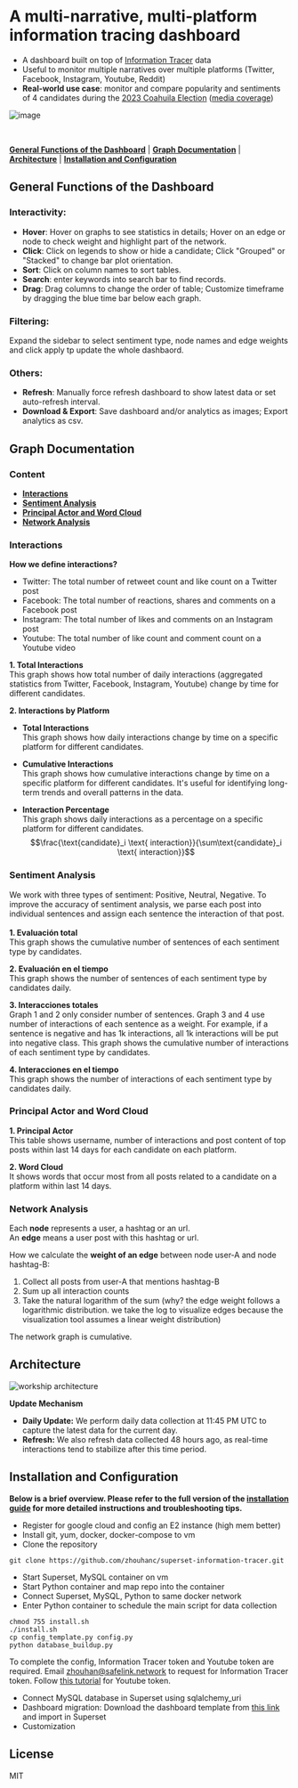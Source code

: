 A multi-narrative, multi-platform information tracing dashboard
=========

- A dashboard built on top of [Information Tracer](https://informationtracer.com/) data 
- Useful to monitor multiple narratives over multiple platforms (Twitter, Facebook, Instagram, Youtube, Reddit)
- **Real-world use case**: monitor and compare popularity and sentiments of 4 candidates during the [2023 Coahuila Election](https://mexico.informationtracer.com/superset/dashboard/12/) ([media coverage](https://conecta.tec.mx/es/noticias/nacional/educacion/docentes-de-tec-y-nyu-crean-plataforma-que-analiza-redes-en-elecciones))

![image](https://github.com/zhouhanc/superset-information-tracer/assets/71556325/6130b4e5-1f0f-4cc6-afaa-ef356dff162f)


<br>

[**General Functions of the Dashboard**](#general-functions-of-the-dashboard) |
[**Graph Documentation**](#graph-documentation) | 
[**Architecture**](#architecture) |
[**Installation and Configuration**](#installation-and-configuration) 

## General Functions of the Dashboard
### Interactivity:
- **Hover**: Hover on graphs to see statistics in details; Hover on an edge or node to check weight and highlight part of the network.
- **Click**: Click on legends to show or hide a candidate; Click "Grouped" or "Stacked" to change bar plot orientation.
- **Sort**: Click on column names to sort tables.
- **Search**: enter keywords into search bar to find records.
- **Drag**: Drag columns to change the order of table; Customize timeframe by dragging the blue time bar below each graph.

### Filtering:
Expand the sidebar to select sentiment type, node names and edge weights and click apply tp update the whole dashbaord.

### Others:
- **Refresh**: Manually force refresh dashboard to show latest data or set auto-refresh interval.
- **Download & Export**: Save dashboard and/or analytics as images; Export analytics as csv. 


## Graph Documentation

### Content 
- [**Interactions**](#interactions)
- [**Sentiment Analysis**](#sentiment-analysis)
- [**Principal Actor and Word Cloud**](#principal-actor-and-word-cloud)
- [**Network Analysis**](#network-analysis)


### Interactions

**How we define interactions?**<br>
- Twitter: The total number of retweet count and like count on a Twitter post
- Facebook: The total number of reactions, shares and comments on a Facebook post
- Instagram: The total number of likes and comments on an Instagram post
- Youtube: The total number of like count and comment count on a Youtube video

**1. Total Interactions**<br>
This graph shows how total number of daily interactions (aggregated statistics from Twitter, Facebook, Instagram, Youtube) change by time for different candidates.
 
**2. Interactions by Platform**<br>
  - **Total Interactions** <br>
This graph shows how daily interactions change by time on a specific platform for different candidates.

  - **Cumulative Interactions**<br>
This graph shows how cumulative interactions change by time on a specific platform for different candidates. It's useful for identifying long-term trends and overall patterns in the data.

  - **Interaction Percentage**<br>
This graph shows daily interactions as a percentage on a specific platform for different candidates. <br>
$$\frac{\text{candidate}_i \text{ interaction}}{\sum\text{candidate}_i \text{ interaction}}$$




### Sentiment Analysis
We work with three types of sentiment: Positive, Neutral, Negative. To improve the accuracy of sentiment analysis, we parse each post into individual sentences and assign each sentence the interaction of that post.<br>
<br>
**1. Evaluación total**<br>
This graph shows the cumulative number of sentences of each sentiment type by candidates. 

**2. Evaluación en el tiempo**<br>
This graph shows the number of sentences of each sentiment type by candidates daily.

**3. Interacciones totales**<br>
Graph 1 and 2 only consider number of sentences. Graph 3 and 4 use number of interactions of each sentence as a weight. For example, if a sentence is negative and has 1k interactions, all 1k interactions will be put into negative class. This graph shows the cumulative number of interactions of each sentiment type by candidates. 

**4. Interacciones en el tiempo**<br>
This graph shows the number of interactions of each sentiment type by candidates daily.


### Principal Actor and Word Cloud
**1. Principal Actor**<br>
This table shows username, number of interactions and post content of top posts within last 14 days for each candidate on each platform.

**2. Word Cloud**<br>
It shows words that occur most from all posts related to a candidate on a platform within last 14 days.

### Network Analysis
Each **node** represents a user, a hashtag or an url.<br>
An **edge** means a user post with this hashtag or url.<br>

How we calculate the **weight of an edge** between node user-A and node hashtag-B:<br>
1. Collect all posts from user-A that mentions hashtag-B
2. Sum up all interaction counts 
3. Take the natural logarithm of the sum (why? the edge weight follows a logarithmic distribution. we take the log to visualize edges because the visualization tool assumes a linear weight distribution)

The network graph is cumulative.

## Architecture
![workship architecture](https://github.com/zhouhanc/superset-information-tracer/assets/71556325/07b4b3d3-9dde-4c4d-9495-43692803cdf2)

**Update Mechanism**<br>
- **Daily Update:** We perform daily data collection at 11:45 PM UTC to capture the latest data for the current day.
- **Refresh:** We also refresh data collected 48 hours ago, as real-time interactions tend to stabilize after this time period.

## Installation and Configuration
**Below is a brief overview. Please refer to the full version of the [installation guide](https://docs.google.com/document/d/1V725VmZ-5Tw7E4OyKRAS1Xz6ZhtQqQ3QJM-oxIp576I/edit?usp=sharing) for more detailed instructions and troubleshooting tips.**
- Register for google cloud and config an E2 instance (high mem better)
- Install git, yum, docker, docker-compose to vm
- Clone the repository
```
git clone https://github.com/zhouhanc/superset-information-tracer.git
```
- Start Superset, MySQL container on vm
- Start Python container and map repo into the container
- Connect Superset, MySQL, Python to same docker network
- Enter Python container to schedule the main script for data collection
```
chmod 755 install.sh
./install.sh
cp config_template.py config.py
python database_buildup.py
```
To complete the config, Information Tracer token and Youtube token are required. Email zhouhan@safelink.network to request for Information Tracer token. Follow [this tutorial](https://www.youtube.com/watch?v=44OBOSBd73M&list=PLjfkRo1W0KzVIn2Gei-ok02-ZtvvIqkSK&index=14) for Youtube token.
  
- Connect MySQL database in Superset using sqlalchemy_uri
- Dashboard migration: Download the dashboard template from [this link](https://drive.google.com/file/d/1qkLzbPA86hDfxFO4IZ-y-ss2fA2RxbBt/view?usp=sharing) and import in Superset
- Customization
 
## License
MIT

